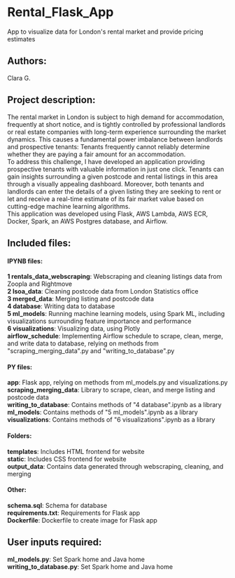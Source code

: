 # Rental_Flask_App
App to visualize data for London's rental market and provide pricing estimates

## Authors: 
Clara G.

## Project description:
The rental market in London is subject to high demand for accommodation, frequently at short notice, and is tightly controlled by professional landlords or real estate companies with long-term experience surrounding the market dynamics. This causes a fundamental power imbalance between landlords and prospective tenants: Tenants frequently cannot reliably determine whether they are paying a fair amount for an accommodation.<br>
To address this challenge, I have developed an application providing prospective tenants with valuable information in just one click. Tenants can gain insights surrounding a given postcode and rental listings in this area through a visually appealing dashboard. Moreover, both tenants and landlords can enter the details of a given listing they are seeking to rent or let and receive a real-time estimate of its fair market value based on cutting-edge machine learning algorithms.<br>
This application was developed using Flask, AWS Lambda, AWS ECR, Docker, Spark, an AWS Postgres database, and Airflow.

## Included files: 
#### IPYNB files:
**1 rentals_data_webscraping**: Webscraping and cleaning listings data from Zoopla and Rightmove<br>
**2 lsoa_data**: Cleaning postcode data from London Statistics office<br>
**3 merged_data**: Merging listing and postcode data<br>
**4 database**: Writing data to database<br>
**5 ml_models**: Running machine learning models, using Spark ML, including visualizations surrounding feature importance and performance<br>
**6 visualizations**: Visualizing data, using Plotly<br>
**airflow_schedule**: Implementing Airflow schedule to scrape, clean, merge, and write data to database, relying on methods from "scraping_merging_data".py and "writing_to_database".py<br>

#### PY files:
**app**: Flask app, relying on methods from ml_models.py and visualizations.py<br>
**scraping_merging_data**: Library to scrape, clean, and merge listing and postcode data<br>
**writing_to_database**: Contains methods of "4 database".ipynb as a library <br>
**ml_models**: Contains methods of "5 ml_models".ipynb as a library<br>
**visualizations**: Contains methods of "6 visualizations".ipynb as a library <br>

#### Folders:
**templates**: Includes HTML frontend for website<br>
**static**: Includes CSS frontend for website<br>
**output_data**: Contains data generated through webscraping, cleaning, and merging<br>

#### Other:
**schema.sql**: Schema for database<br>
**requirements.txt**: Requirements for Flask app<br>
**Dockerfile**: Dockerfile to create image for Flask app<br>

## User inputs required:
**ml_models.py**: Set Spark home and Java home<br>
**writing_to_database.py**: Set Spark home and Java home<br>
